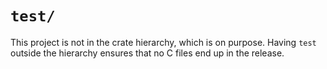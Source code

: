# `test/`

This project is not in the crate hierarchy, which is on purpose.
Having `test` outside the hierarchy ensures that no C files end up in the release.
